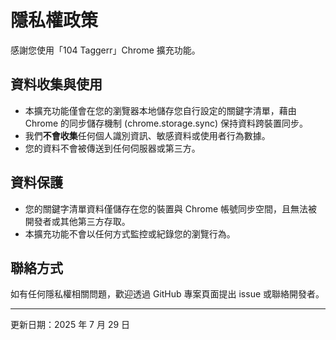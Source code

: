 # 隱私權政策

感謝您使用「104 Taggerr」Chrome 擴充功能。

## 資料收集與使用

- 本擴充功能僅會在您的瀏覽器本地儲存您自行設定的關鍵字清單，藉由 Chrome 的同步儲存機制 (chrome.storage.sync) 保持資料跨裝置同步。
- 我們**不會收集**任何個人識別資訊、敏感資料或使用者行為數據。
- 您的資料不會被傳送到任何伺服器或第三方。

## 資料保護

- 您的關鍵字清單資料僅儲存在您的裝置與 Chrome 帳號同步空間，且無法被開發者或其他第三方存取。
- 本擴充功能不會以任何方式監控或紀錄您的瀏覽行為。

## 聯絡方式

如有任何隱私權相關問題，歡迎透過 GitHub 專案頁面提出 issue 或聯絡開發者。

---

更新日期：2025 年 7 月 29 日
